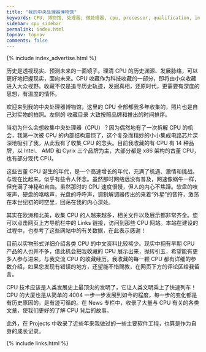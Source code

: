 ```yaml
---
title: "我的中央处理器博物馆"
keywords: CPU, 博物馆, 处理器, 微处理器, cpu, processor, qualification, information, pictures, core, frequency, chip packaging, packaging, cpu info, x86, collection, amd, cyrix, harris, ibm, idt, iit, intel, motorola, nec, sgs, sgs-thomson, siemens, ST, signetics, mhs, ti, texas instruments, ulsi, umc, weitek, zilog, 3002, 4004, 4040, 8008, 808x, 8085, 8088, 8086, 80188, 80186, 80286, 286, 80386, 386, i386, Am386, 386sx, 386dx, 486, i486, 586, 486sx, 486dx, overdrive, 487, pentium, 586, 5x86, 386dlc, 386slc, 486dx2, mmx, ppro, pentium-pro, pro, athlon, duron, z80, dirk oppelt, dirk, oppelt, engineering, sample, samples, core, xeon
sidebar: cpu_sidebar
permalink: index.html
topnav: topnav
comments: false
---
```


{% include index_advertise.html %}

历史是透视现实、预测未来的一面镜子。理清 CPU 的历史渊源、发展脉络，可以更好地把握现实，面向未来。CPU 收藏作为科技收藏的一部分，即将由小众收藏进入大众视野。收藏不仅是追寻历史轨迹，发掘真相，还原时代，更需要有深度的思想，有温度的情怀。

欢迎来到我的中央处理器博物馆，这里的 CPU 全部都我多年收集的，照片也是自己对实物的拍照。左侧的 <span class="label label-info">收藏目录</span> 大致按照品牌和推出的时间排序。

当初为什么会想收集中央处理器（CPU）？因为偶然地有了一次拆解 CPU 的机会，我第一次被 CPU 的内部结构震惊了，这个复杂而精妙的小小集成电路芯片深深地吸引了我，从此我有了收集 CPU 的念头。目前我收藏的有 CPU 有 14 种品牌，以 Intel、 AMD 和 Cyrix 三个品牌为主，大部分都是 x86 架构的古董 CPU，也有部分现代 CPU。

这些古董 CPU 诞生的年代，是一个高速增长的年代，充满了机遇、激情和挑战。与现在比起来，似乎有些令人怀念。虽然那时网络远没有普及，网速像蜗牛一样，但充满了神秘和自由。虽然那时的 CPU 速度很慢，但人的内心不焦躁。软盘的吱吱声，硬盘的咯咯声，光盘的呼呼声，调制解调器传出的来着“外星”的音符，激荡在本世纪初的时空里，回荡在我的内心深处。

其实在欧洲和北美，收集 CPU 的人越来越多，相关文件以及展示都非常齐全。您可以点击网页上方导航栏中的 <span class="label label-info">Links</span> 链接，访问到那些 CPU 网站。本站在建设的过程中，也参考了这些网站中的有关数据，在此表示感谢！

目前以实物形式详细介绍各类 CPU 的中文资料比较稀少。现实中拥有早期 CPU 产品的人也并不多，借此机会把我收藏的 CPU 展示出来，抛砖引玉，希望能有更多人参与进来，与我交流 CPU 的收藏经历。我收藏的每一颗 CPU 都有详细的参数介绍，如果您发现有错误的地方，还望能不惜赐教，在网页下方的评论区给我留言。

CPU 技术应该是人类发展史上最顶尖的发明了，它让人类文明乘上了快速列车！CPU 的大厦也是从简单的 4004 一步一步发展到如今的程度，每一步的变化都是有历史原因的，是有迹可循的。在 <span class="label label-info">News</span> 专栏中，收录了大量与 CPU 有关的各类文章，使我们更好的了解 CPU 背后的故事。

此外，在 <span class="label label-info">Projects</span> 中收录了近些年来我做过的一些主要软件工程，也算是作为自身的成长记录。


{% include links.html %}
